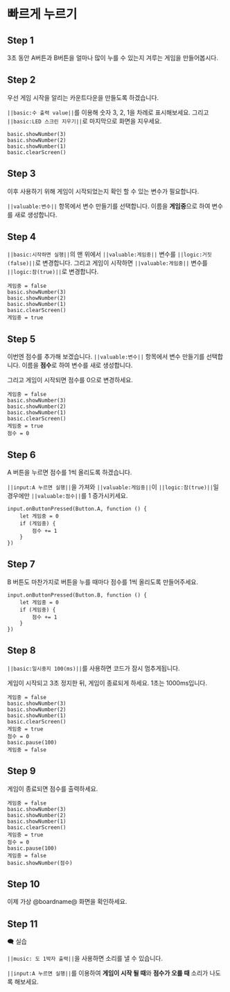# 빠르게 누르기

## Step 1
3초 동안 A버튼과 B버튼을 얼마나 많이 누를 수 있는지 겨루는 게임을 만들어봅시다.


## Step 2

우선 게임 시작을 알리는 카운트다운을 만들도록 하겠습니다.

``||basic:수 출력 value||``를 이용해 숫자 3, 2, 1을 차례로 표시해보세요. 
그리고 ``||basic:LED 스크린 지우기||``로 마지막으로 화면을 지우세요.

```blocks
basic.showNumber(3)
basic.showNumber(2)
basic.showNumber(1)
basic.clearScreen()
```

## Step 3

이후 사용하기 위해 게임이 시작되었는지 확인 할 수 있는 변수가 필요합니다.

``||valuable:변수||`` 항목에서 변수 만들기를 선택합니다. 
이름을 **게임중**으로 하여 변수를 새로 생성합니다.

## Step 4

``||basic:시작하면 실행||``의 맨 위에서
``||valuable:게임중||`` 변수를 ``||logic:거짓(false)||``로 변경합니다.
그리고 게임이 시작하면 
``||valuable:게임중||`` 변수를 ``||logic:참(true)||``로 변경합니다.


```blocks
게임중 = false
basic.showNumber(3)
basic.showNumber(2)
basic.showNumber(1)
basic.clearScreen()
게임중 = true
```

## Step 5

이번엔 점수를 추가해 보겠습니다.
``||valuable:변수||`` 항목에서 변수 만들기를 선택합니다. 
이름을 **점수**로 하여 변수를 새로 생성합니다.

그리고 게임이 시작되면 점수를 0으로 변경하세요.

```blocks
게임중 = false
basic.showNumber(3)
basic.showNumber(2)
basic.showNumber(1)
basic.clearScreen()
게임중 = true
점수 = 0
```

## Step 6

A 버튼을 누르면 점수를 1씩 올리도록 하겠습니다.

``||input:A 누르면 실행||``을 가져와 ``||valuable:게임중||``이 ``||logic:참(true)||``일 경우에만 
``||valuable:점수||``를 1 증가시키세요.

```blocks
input.onButtonPressed(Button.A, function () {
    let 게임중 = 0
    if (게임중) {
        점수 += 1
    }
})
```

## Step 7

B 버튼도 마찬가지로 버튼을 누를 때마다 점수를 1씩 올리도록 만들어주세요.

```blocks
input.onButtonPressed(Button.B, function () {
    let 게임중 = 0
    if (게임중) {
        점수 += 1
    }
})
```

## Step 8

``||basic:일시중지 100(ms)||``를 사용하면 코드가 잠시 멈추게됩니다.

게임이 시작되고 3초 정지한 뒤, 게임이 종료되게 하세요. 1초는 1000ms입니다.

```blocks
게임중 = false
basic.showNumber(3)
basic.showNumber(2)
basic.showNumber(1)
basic.clearScreen()
게임중 = true
점수 = 0
basic.pause(100)
게임중 = false
```

## Step 9

게임이 종료되면 점수를 출력하세요.

```blocks
게임중 = false
basic.showNumber(3)
basic.showNumber(2)
basic.showNumber(1)
basic.clearScreen()
게임중 = true
점수 = 0
basic.pause(100)
게임중 = false
basic.showNumber(점수)
```

## Step 10

이제 가상 @boardname@ 화면을 확인하세요.

## Step 11

🗨 실습

``||music: 도 1박자 출력||``을 사용하면 소리를 낼 수 있습니다.

``||input:A 누르면 실행||``를 이용하여 **게임이 시작 될 때**와 **점수가 오를 때** 소리가 나도록 해보세요.